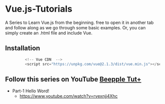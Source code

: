 # Vue.js-Tutorials
A Series to Learn Vue.js from the beginning. free to open it in another tab and follow along as we go through some basic examples. Or, you can simply create an .html file and include Vue.

## Installation

```javascript
         <!-- Vue CDN  -->
         <script src="https://unpkg.com/vue@2.1.3/dist/vue.min.js"></script>

 ```

## Follow this series on YouTube <a href="https://www.youtube.com/channel/UCp9dsnDEN2wGozvFDA-0-pA/">Beepple Tut+</a>

* Part-1 Hello Word!
   * https://www.youtube.com/watch?v=rvexnjj4Xhc

